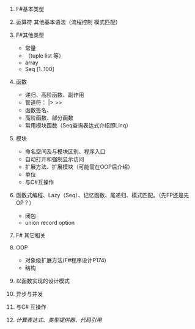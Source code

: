 1. F#基本类型

2. 运算符 其他基本语法（流程控制 模式匹配）

3. F#其他类型
    - 常量
    - （tuple list 等）
    - array
    - Seq [1..100]

1. 函数  
    - 递归、高阶函数、副作用
    - 管道符： |>  >>
    - 函数签名、
    - 高阶函数、部分函数    
    - 常用模块函数（Seq查询表达式介绍即Linq）

2. 模块
    - 命名空间及与模块区别、程序入口
    - 自动打开和强制显示访问
    - 扩展方法、扩展模块（可能需在OOP后介绍）
    - 单位
    - 与C#互操作

1. 函数式编程、Lazy（Seq）、记忆函数、尾递归、模式匹配。（先FP还是先OP？）

   - 闭包
   - union record option

2. F# 其它相关

3. OOP
    - 对象级扩展方法(F#程序设计P174)    
    - 结构 

1. 以函数实现的设计模式

2. 异步与并发

3. 与C# 互操作

4. *计算表达式、类型提供器、代码引用*